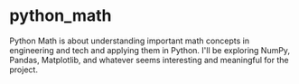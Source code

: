 # python_math
Python Math is about understanding important math concepts in engineering and tech and applying them in Python. I'll be exploring NumPy, Pandas, Matplotlib, and whatever seems interesting and meaningful for the project.
